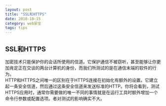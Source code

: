 ```yaml
---
layout: post
title: "SSL和HTTPS"
date: 2018-10-15
category: web安全
tags: tips
---
```


## SSL和HTTPS

加密技术只能保护你的会话所使用的信道。它保护通信不被窃听，甚至能够让你更加肯定正在交谈的两台计算机的身份，而我们所测试的是在通信末端的软件的行为。  
HTTP和HTTPS之间唯一的区别在于HTTPS连接在初始化有额外的设置。它建立起一条安全信道，然后通过这条安全信道来发送标准的HTTP。你将会看到，测试HTTPS应用时，通常你需要做的唯一不同的事情就是在运行工具时额外增加一个命令行参数或配置选项。者对测试的影响确实不大。

